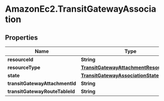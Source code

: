 # AmazonEc2.TransitGatewayAssociation

## Properties

Name | Type | Description | Notes
------------ | ------------- | ------------- | -------------
**resourceId** | **String** |  | [optional] 
**resourceType** | [**TransitGatewayAttachmentResourceType**](TransitGatewayAttachmentResourceType.md) |  | [optional] 
**state** | [**TransitGatewayAssociationState**](TransitGatewayAssociationState.md) |  | [optional] 
**transitGatewayAttachmentId** | **String** |  | [optional] 
**transitGatewayRouteTableId** | **String** |  | [optional] 


